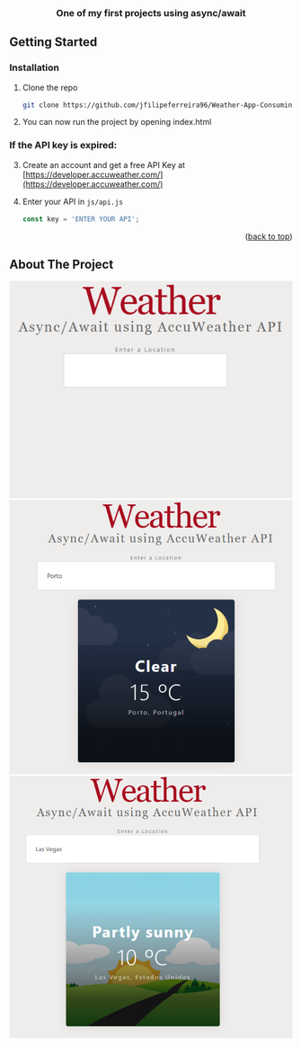 <!-- PROJECT LOGO -->
<br />
<div align="center">
 

  <h3 align="center">One of my first projects using async/await</h3>

</div>

<!-- GETTING STARTED -->
## Getting Started

### Installation
1. Clone the repo
   ```sh
   git clone https://github.com/jfilipeferreira96/Weather-App-Consuming-AccuWeather-API.git
   ```
2. You can now run the project by opening index.html


### If the API key is expired:
3. Create an account and get a free API Key at [https://developer.accuweather.com/](https://developer.accuweather.com/)


4. Enter your API in `js/api.js`
   ```js
   const key = 'ENTER YOUR API';
   ```

<p align="right">(<a href="#top">back to top</a>)</p>

<!-- ABOUT THE PROJECT -->
## About The Project
<p align="center">
<img  width="700px" height="auto" src="./img/1-before.png"  />
<img  width="700px" height="auto" src="./img/2-after.png"  />
<img  width="700px" height="auto" src="./img/3-after.png"  />


